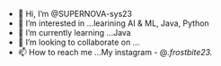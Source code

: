 - 👋 Hi, I’m @SUPERNOVA-sys23
- 👀 I’m interested in ...learining AI & ML, Java, Python
- 🌱 I’m currently learning ...Java
- 💞️ I’m looking to collaborate on ...
- 📫 How to reach me ...My instagram - @_.frostbite23._

<!---
SUPERNOVA-sys23/SUPERNOVA-sys23 is a ✨ special ✨ repository because its `README.md` (this file) appears on your GitHub profile.
You can click the Preview link to take a look at your changes.
--->
